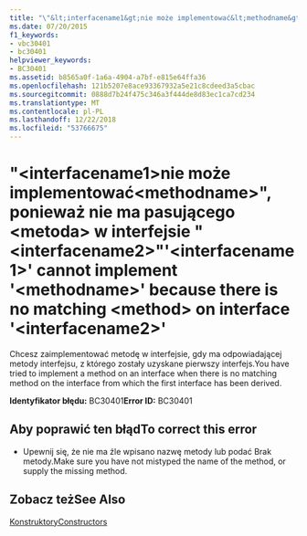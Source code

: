 ```yaml
---
title: "\"&lt;interfacename1&gt;nie może implementować&lt;methodname&gt;\", ponieważ nie ma pasującego &lt;metoda&gt; w interfejsie \"&lt;interfacename2&gt;\""
ms.date: 07/20/2015
f1_keywords:
- vbc30401
- bc30401
helpviewer_keywords:
- BC30401
ms.assetid: b8565a0f-1a6a-4904-a7bf-e815e64ffa36
ms.openlocfilehash: 121b5207e8ace93367932a5e21c8cdeed3a5cbac
ms.sourcegitcommit: 0888d7b24f475c346a3f444de8d83ec1ca7cd234
ms.translationtype: MT
ms.contentlocale: pl-PL
ms.lasthandoff: 12/22/2018
ms.locfileid: "53766675"
---
```

# <a name="ltinterfacename1gt-cannot-implement-ltmethodnamegt-because-there-is-no-matching-ltmethodgt-on-interface-ltinterfacename2gt"></a><span data-ttu-id="de349-102">"&lt;interfacename1&gt;nie może implementować&lt;methodname&gt;", ponieważ nie ma pasującego &lt;metoda&gt; w interfejsie "&lt;interfacename2&gt;"</span><span class="sxs-lookup"><span data-stu-id="de349-102">'&lt;interfacename1&gt;' cannot implement '&lt;methodname&gt;' because there is no matching &lt;method&gt; on interface '&lt;interfacename2&gt;'</span></span>
<span data-ttu-id="de349-103">Chcesz zaimplementować metodę w interfejsie, gdy ma odpowiadającej metody interfejsu, z którego zostały uzyskane pierwszy interfejs.</span><span class="sxs-lookup"><span data-stu-id="de349-103">You have tried to implement a method on an interface when there is no matching method on the interface from which the first interface has been derived.</span></span>  
  
 <span data-ttu-id="de349-104">**Identyfikator błędu:** BC30401</span><span class="sxs-lookup"><span data-stu-id="de349-104">**Error ID:** BC30401</span></span>  
  
## <a name="to-correct-this-error"></a><span data-ttu-id="de349-105">Aby poprawić ten błąd</span><span class="sxs-lookup"><span data-stu-id="de349-105">To correct this error</span></span>  
  
-   <span data-ttu-id="de349-106">Upewnij się, że nie ma źle wpisano nazwę metody lub podać Brak metody.</span><span class="sxs-lookup"><span data-stu-id="de349-106">Make sure you have not mistyped the name of the method, or supply the missing method.</span></span>  
  
## <a name="see-also"></a><span data-ttu-id="de349-107">Zobacz też</span><span class="sxs-lookup"><span data-stu-id="de349-107">See Also</span></span>  
 [<span data-ttu-id="de349-108">Konstruktory</span><span class="sxs-lookup"><span data-stu-id="de349-108">Constructors</span></span>](~/docs/visual-basic/programming-guide/concepts/object-oriented-programming.md#constructors)
